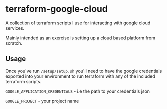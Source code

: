 
# terraform-google-cloud

A collection of terraform scripts I use for interacting with google cloud services.

Mainly intended as an exercise is setting up a cloud based platform from scratch.

## Usage

Once you've run `/setup/setup.sh` you'll need to have the google credentials exported into
your environment to run terraform with any of the included terraform scripts.

`GOOGLE_APPLICATION_CREDENTIALS` - i.e the path to your credentials json

`GOOGLE_PROJECT` - your project name
